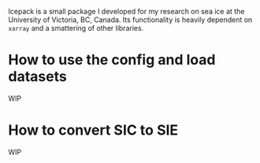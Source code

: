 Icepack is a small package I developed for my research on sea ice at the University of Victoria, BC, Canada. Its functionality is heavily dependent on `xarray` and a smattering of other libraries.

# How to use the config and load datasets

WIP

# How to convert SIC to SIE

WIP
